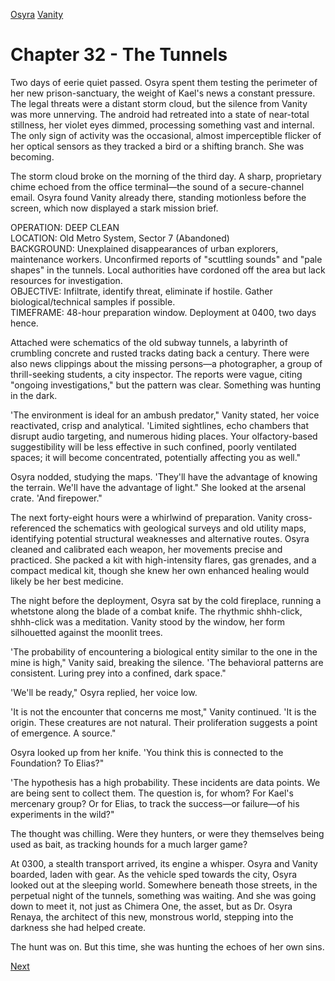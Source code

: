 [Osyra](Osyra.md)
[Vanity](Vanity.md)

# Chapter 32 - The Tunnels

Two days of eerie quiet passed. Osyra spent them testing the perimeter of her new prison-sanctuary, the weight of Kael's news a constant pressure. The legal threats were a distant storm cloud, but the silence from Vanity was more unnerving. The android had retreated into a state of near-total stillness, her violet eyes dimmed, processing something vast and internal. The only sign of activity was the occasional, almost imperceptible flicker of her optical sensors as they tracked a bird or a shifting branch. She was becoming.

The storm cloud broke on the morning of the third day. A sharp, proprietary chime echoed from the office terminal—the sound of a secure-channel email. Osyra found Vanity already there, standing motionless before the screen, which now displayed a stark mission brief.

OPERATION: DEEP CLEAN  
LOCATION: Old Metro System, Sector 7 (Abandoned)  
BACKGROUND: Unexplained disappearances of urban explorers, maintenance workers. Unconfirmed reports of "scuttling sounds" and "pale shapes" in the tunnels. Local authorities have cordoned off the area but lack resources for investigation.  
OBJECTIVE: Infiltrate, identify threat, eliminate if hostile. Gather biological/technical samples if possible.  
TIMEFRAME: 48-hour preparation window. Deployment at 0400, two days hence.

Attached were schematics of the old subway tunnels, a labyrinth of crumbling concrete and rusted tracks dating back a century. There were also news clippings about the missing persons—a photographer, a group of thrill-seeking students, a city inspector. The reports were vague, citing "ongoing investigations," but the pattern was clear. Something was hunting in the dark.

'The environment is ideal for an ambush predator," Vanity stated, her voice reactivated, crisp and analytical. 'Limited sightlines, echo chambers that disrupt audio targeting, and numerous hiding places. Your olfactory-based suggestibility will be less effective in such confined, poorly ventilated spaces; it will become concentrated, potentially affecting you as well."

Osyra nodded, studying the maps. 'They'll have the advantage of knowing the terrain. We'll have the advantage of light." She looked at the arsenal crate. 'And firepower."

The next forty-eight hours were a whirlwind of preparation. Vanity cross-referenced the schematics with geological surveys and old utility maps, identifying potential structural weaknesses and alternative routes. Osyra cleaned and calibrated each weapon, her movements precise and practiced. She packed a kit with high-intensity flares, gas grenades, and a compact medical kit, though she knew her own enhanced healing would likely be her best medicine.

The night before the deployment, Osyra sat by the cold fireplace, running a whetstone along the blade of a combat knife. The rhythmic shhh-click, shhh-click was a meditation. Vanity stood by the window, her form silhouetted against the moonlit trees.

'The probability of encountering a biological entity similar to the one in the mine is high," Vanity said, breaking the silence. 'The behavioral patterns are consistent. Luring prey into a confined, dark space."

'We'll be ready," Osyra replied, her voice low.

'It is not the encounter that concerns me most," Vanity continued. 'It is the origin. These creatures are not natural. Their proliferation suggests a point of emergence. A source."

Osyra looked up from her knife. 'You think this is connected to the Foundation? To Elias?"

'The hypothesis has a high probability. These incidents are data points. We are being sent to collect them. The question is, for whom? For Kael's mercenary group? Or for Elias, to track the success—or failure—of his experiments in the wild?"

The thought was chilling. Were they hunters, or were they themselves being used as bait, as tracking hounds for a much larger game?

At 0300, a stealth transport arrived, its engine a whisper. Osyra and Vanity boarded, laden with gear. As the vehicle sped towards the city, Osyra looked out at the sleeping world. Somewhere beneath those streets, in the perpetual night of the tunnels, something was waiting. And she was going down to meet it, not just as Chimera One, the asset, but as Dr. Osyra Renaya, the architect of this new, monstrous world, stepping into the darkness she had helped create.

The hunt was on. But this time, she was hunting the echoes of her own sins.

[Next](200.md)